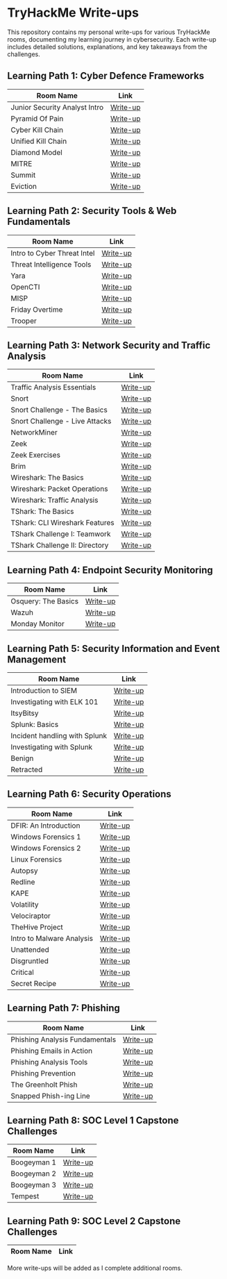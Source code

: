 # TryHackMe Write-ups

This repository contains my personal write-ups for various TryHackMe rooms, documenting my learning journey in cybersecurity. Each write-up includes detailed solutions, explanations, and key takeaways from the challenges.

## Learning Path 1: Cyber Defence Frameworks

| Room Name | Link |
|-----------|------|
| Junior Security Analyst Intro | [Write-up](link) |
| Pyramid Of Pain | [Write-up](link) |
| Cyber Kill Chain | [Write-up](link) |
| Unified Kill Chain | [Write-up](link) |
| Diamond Model | [Write-up](link) |
| MITRE | [Write-up](link) |
| Summit | [Write-up](link) |
| Eviction | [Write-up](link) |

## Learning Path 2: Security Tools & Web Fundamentals

| Room Name | Link |
|-----------|------|
| Intro to Cyber Threat Intel | [Write-up](link) |
| Threat Intelligence Tools | [Write-up](Write_Up/Threat_Intelligence_Tools/Threat_Intelligence_Tools.md) |
| Yara | [Write-up](Write_Up/Yara/Yara.md) |
| OpenCTI | [Write-up](link) |
| MISP | [Write-up](link) |
| Friday Overtime | [Write-up](link) |
| Trooper | [Write-up](link) |

## Learning Path 3: Network Security and Traffic Analysis

| Room Name | Link |
|-----------|------|
| Traffic Analysis Essentials | [Write-up](link) |
| Snort | [Write-up](link) |
| Snort Challenge - The Basics | [Write-up](link) |
| Snort Challenge - Live Attacks | [Write-up](link) |
| NetworkMiner | [Write-up](link) |
| Zeek | [Write-up](link) |
| Zeek Exercises | [Write-up](link) |
| Brim | [Write-up](link) |
| Wireshark: The Basics | [Write-up](link) |
| Wireshark: Packet Operations | [Write-up](link) |
| Wireshark: Traffic Analysis | [Write-up](link) |
| TShark: The Basics | [Write-up](link) |
| TShark: CLI Wireshark Features | [Write-up](link) |
| TShark Challenge I: Teamwork | [Write-up](link) |
| TShark Challenge II: Directory | [Write-up](link) |

## Learning Path 4: Endpoint Security Monitoring

| Room Name | Link |
|-----------|------|
| Osquery: The Basics | [Write-up](link) |
| Wazuh | [Write-up](link) |
| Monday Monitor | [Write-up](link) |

## Learning Path 5: Security Information and Event Management

| Room Name | Link |
|-----------|------|
| Introduction to SIEM | [Write-up](link) |
| Investigating with ELK 101 | [Write-up](link) |
| ItsyBitsy | [Write-up](link) |
| Splunk: Basics | [Write-up](link) |
| Incident handling with Splunk | [Write-up](link) |
| Investigating with Splunk | [Write-up](link) |
| Benign | [Write-up](link) |
| Retracted | [Write-up](link) |

## Learning Path 6: Security Operations

| Room Name | Link |
|-----------|------|
| DFIR: An Introduction | [Write-up](link) |
| Windows Forensics 1 | [Write-up](link) |
| Windows Forensics 2 | [Write-up](link) |
| Linux Forensics | [Write-up](link) |
| Autopsy | [Write-up](link) |
| Redline | [Write-up](link) |
| KAPE | [Write-up](link) |
| Volatility | [Write-up](link) |
| Velociraptor | [Write-up](link) |
| TheHive Project | [Write-up](Write_Up/TheHive%20Project/TheHive.md) |
| Intro to Malware Analysis | [Write-up](link) |
| Unattended | [Write-up](link) |
| Disgruntled | [Write-up](link) |
| Critical | [Write-up](link) |
| Secret Recipe | [Write-up](link) |

## Learning Path 7: Phishing

| Room Name | Link |
|-----------|------|
| Phishing Analysis Fundamentals | [Write-up](link) |
| Phishing Emails in Action | [Write-up](link) |
| Phishing Analysis Tools | [Write-up](link) |
| Phishing Prevention | [Write-up](link) |
| The Greenholt Phish | [Write-up](link) |
| Snapped Phish-ing Line | [Write-up](link) |

## Learning Path 8: SOC Level 1 Capstone Challenges

| Room Name | Link |
|-----------|------|
| Boogeyman 1 | [Write-up](link) |
| Boogeyman 2 | [Write-up](link) |
| Boogeyman 3 | [Write-up](link) |
| Tempest | [Write-up](link) |

## Learning Path 9: SOC Level 2 Capstone Challenges

| Room Name | Link |
|-----------|------|

More write-ups will be added as I complete additional rooms.


